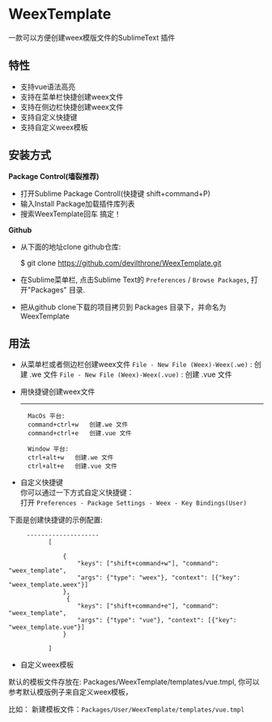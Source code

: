 # WeexTemplate
一款可以方便创建weex模版文件的SublimeText 插件

特性
------------
* 支持vue语法高亮
* 支持在菜单栏快捷创建weex文件
* 支持在侧边栏快捷创建weex文件
* 支持自定义快捷键
* 支持自定义weex模板


安装方式
------------
**Package Control(墙裂推荐)**

* 打开Sublime Package Controll(快捷键 shift+command+P)
* 输入Install Package加载插件库列表
* 搜索WeexTemplate回车 搞定！

**Github**

* 从下面的地址clone github仓库:

    $ git clone https://github.com/devilthrone/WeexTemplate.git
    
* 在Sublime菜单栏, 点击Sublime Text的 `Preferences` / `Browse Packages`, 打开"Packages" 目录.
 
* 把从github clone下载的项目拷贝到 Packages 目录下，并命名为 WeexTemplate

用法
-----

- 从菜单栏或者侧边栏创建weex文件
   `File - New File (Weex)-Weex(.we)` : 创建  .we 文件
   `File - New File (Weex)-Weex(.vue)` : 创建  .vue 文件
   
- 用快捷键创建weex文件

    --------------------
        MacOs 平台:
        command+ctrl+w   创建.we 文件
        command+ctrl+e   创建.vue 文件
        
        Window 平台:
        ctrl+alt+w   创建.we 文件
        ctrl+alt+e   创建.vue 文件
        
- 自定义快捷键       
你可以通过一下方式自定义快捷键：  
 打开 `Preferences - Package Settings - Weex - Key Bindings(User)  ` 
 
 下面是创建快捷键的示例配置:
        
         --------------------
               [
               	
                   {
                       "keys": ["shift+command+w"], "command": "weex_template",
                       "args": {"type": "weex"}, "context": [{"key": "weex_template.weex"}]
                   },
                    {
                       "keys": ["shift+command+e"], "command": "weex_template",
                       "args": {"type": "vue"}, "context": [{"key": "weex_template.vue"}]
                   }
                   
               ]

- 自定义weex模板

 默认的模板文件存放在: Packages/WeexTemplate/templates/vue.tmpl, 你可以参考默认模版例子来自定义weex模板， 
 
比如： 新建模板文件：`Packages/User/WeexTemplate/templates/vue.tmpl ` 

